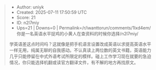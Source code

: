 > - Author: uniyk
> - Created: 2025-07-11 17:50:59 UTC
> - Score: 21
> - ID: n2l7miy
> - Ups=21 | Downs=0 | Permalink=/r/iwanttorun/comments/1lxd4em/你是一名英语水平捉鸡的小黄人在查资料的时候你选择/n2l7miy/
>
> 学英语差这点时间吗？这就像是把手机语言设置改成英语以求提高英语水平一样无用，纯属无聊的自我感动。不认真读上两位数的英文书籍，英语能力几乎只能停留在中式外语考试所限定的模样。碰上工作学习现在就要的急迫情况，你只能选择机翻或读官方翻译文件，有不解的地方再找原文。
